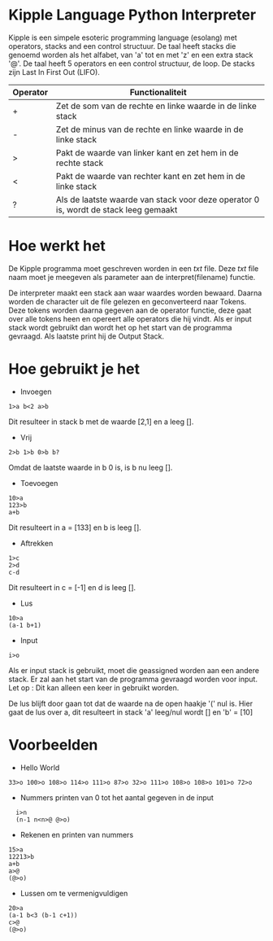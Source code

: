 
# Kipple Language Python Interpreter
Kipple is een simpele esoteric programming language (esolang) met operators, stacks and een control structuur. De taal heeft stacks die genoemd worden als het alfabet, van 'a' tot en met 'z' en  een extra stack '@'. De taal heeft 5 operators en een control structuur, de loop. De stacks zijn Last In First Out (LIFO).

| Operator | Functionaliteit |
|--|--|
| + | Zet de som van de rechte en linke waarde in de linke stack |
| - | Zet de minus van de rechte en linke waarde in de linke stack |
| > | Pakt de waarde van linker kant en zet hem in de rechte stack  |
| < | Pakt de waarde van rechter kant en zet hem in de linke stack |
| ? | Als de laatste waarde van stack voor deze operator 0 is, wordt de stack leeg gemaakt |


# Hoe werkt het

De Kipple programma moet geschreven worden in een *txt* file. Deze *txt* file naam moet je meegeven als parameter aan de interpret(filename) functie. 

De interpreter maakt een stack aan waar waardes worden bewaard. Daarna worden de character uit de file gelezen en geconverteerd naar Tokens. Deze tokens worden daarna gegeven aan de operator functie, deze gaat over alle tokens heen en opereert alle operators die hij vindt. Als er input stack wordt gebruikt dan wordt het op het start van de programma gevraagd. Als laatste print hij de Output Stack.


# Hoe gebruikt je het

- Invoegen

`
1>a
b<2
a>b
`

Dit resulteer in stack b met de waarde [2,1] en a leeg [].

- Vrij

`
2>b
1>b
0>b
b?
`

Omdat de laatste waarde in b 0 is, is b nu leeg [].

- Toevoegen

```
10>a
123>b
a+b
```

Dit resulteert in a = [133] en b is leeg [].

- Aftrekken

```
1>c
2>d
c-d
```
Dit resulteert in c = [-1] en d is leeg [].
- Lus

```
10>a
(a-1 b+1)
```

- Input

`
i>o
`

Als er input stack is gebruikt, moet die geassigned worden aan een andere stack. Er zal aan het start van de programma gevraagd worden voor input. Let op : Dit kan alleen een keer in gebruikt worden.

De lus blijft door gaan tot dat de waarde na de open haakje '(' nul is. Hier gaat de lus over a, dit resulteert in stack 'a' leeg/nul wordt [] en 'b' = [10]

# Voorbeelden

 - Hello World
 
`33>o 100>o 108>o 114>o 111>o 87>o 32>o 111>o 108>o 108>o 101>o 72>o`

- Nummers printen van 0 tot het aantal gegeven in de input

```
  i>n
  (n-1 n<n>@ @>o)
```
-  Rekenen en printen van nummers

```
15>a
12213>b
a+b 
a>@
(@>o)
```

- Lussen om te vermenigvuldigen

```
20>a
(a-1 b<3 (b-1 c+1))
c>@
(@>o)
```
